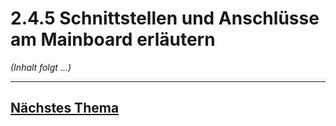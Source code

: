 # 2.4.5 Schnittstellen und Anschlüsse am Mainboard erläutern

*(Inhalt folgt ...)*


---

## [Nächstes Thema](./2.4.6_Ein-_und_Ausgabegeraete_beschreiben_und_unterscheiden.md)
